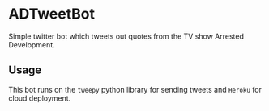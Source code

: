 # ADTweetBot

Simple twitter bot which tweets out quotes from the TV show Arrested Development.

## Usage

This bot runs on the `tweepy` python library for sending tweets and `Heroku` for cloud deployment.
